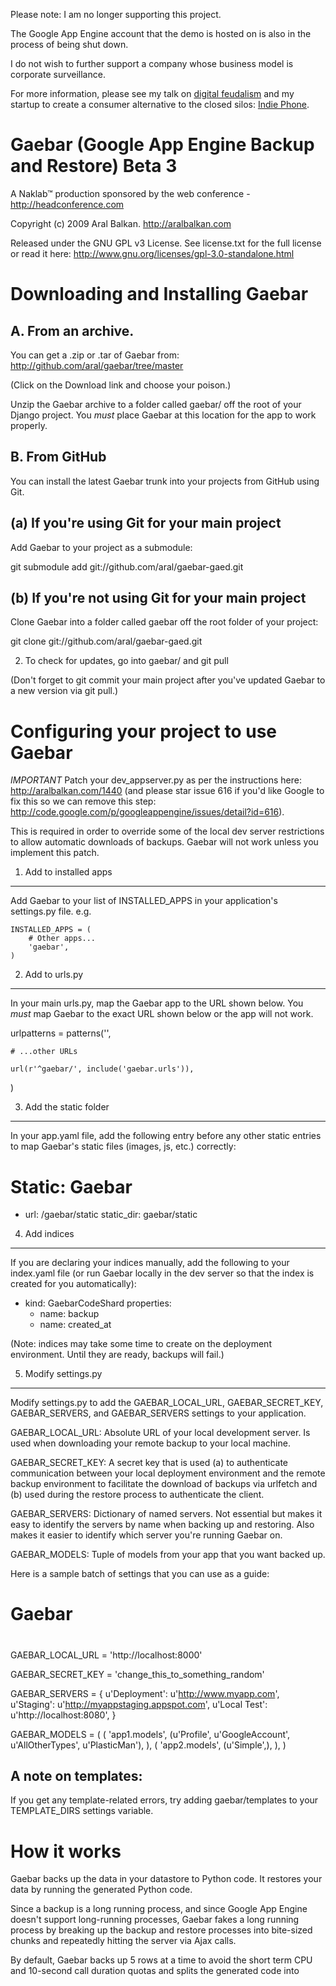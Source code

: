 Please note: I am no longer supporting this project. 

The Google App Engine account that the demo is hosted on is also in the process of being shut down. 

I do not wish to further support a company whose business model is corporate surveillance.

For more information, please see my talk on [digital feudalism](http://thelink.is/avoidingdigitalfeudalism) and
my startup to create a consumer alternative to the closed silos: [Indie Phone](http://indiephone.eu).

Gaebar (Google App Engine Backup and Restore) Beta 3
====================================================

A Naklab™ production sponsored by the <head> web conference - http://headconference.com

Copyright (c) 2009 Aral Balkan. http://aralbalkan.com

Released under the GNU GPL v3 License. See license.txt for the full license or read it here:
http://www.gnu.org/licenses/gpl-3.0-standalone.html


Downloading and Installing Gaebar
=================================

A. From an archive.
-------------------

You can get a .zip or .tar of Gaebar from:
http://github.com/aral/gaebar/tree/master

(Click on the Download link and choose your poison.)

Unzip the Gaebar archive to a folder called gaebar/ off the root of your Django project. You *must* place Gaebar at this location for the app to work properly.


B. From GitHub
--------------

You can install the latest Gaebar trunk into your projects from GitHub using Git.

(a) If you're using Git for your main project
---------------------------------------------

Add Gaebar to your project as a submodule:

git submodule add git://github.com/aral/gaebar-gaed.git 


(b) If you're not using Git for your main project
-------------------------------------------------

Clone Gaebar into a folder called gaebar off the root folder of your project: 

git clone git://github.com/aral/gaebar-gaed.git 

2. To check for updates, go into gaebar/ and git pull

(Don't forget to git commit your main project after you've updated Gaebar to a new version via git pull.)


Configuring your project to use Gaebar
======================================

*IMPORTANT* Patch your dev_appserver.py as per the instructions here: http://aralbalkan.com/1440 (and please star issue 616 if you'd like Google to fix this so we can remove this step: http://code.google.com/p/googleappengine/issues/detail?id=616). 

This is required in order to override some of the local dev server restrictions to allow automatic downloads of backups. Gaebar will not work unless you implement this patch.


1. Add to installed apps
------------------------

Add Gaebar to your list of INSTALLED_APPS in your application's settings.py file. e.g.

	INSTALLED_APPS = (
		# Other apps...
		'gaebar',
	)


2. Add to urls.py
-----------------

In your main urls.py, map the Gaebar app to the URL shown below. You *must* map Gaebar to the exact URL shown below or the app will not work. 

urlpatterns = patterns('',

	# ...other URLs

	url(r'^gaebar/', include('gaebar.urls')),
)

3. Add the static folder
------------------------

In your app.yaml file, add the following entry before any other static entries to map Gaebar's static files (images, js, etc.) correctly:

# Static: Gaebar
- url: /gaebar/static
  static_dir: gaebar/static

4. Add indices
--------------

If you are declaring your indices manually, add the following to your index.yaml file (or run Gaebar locally in the dev server so that the index is created for you automatically):

- kind: GaebarCodeShard
  properties:
  - name: backup
  - name: created_at

(Note: indices may take some time to create on the deployment environment. Until they are ready, backups will fail.)

5. Modify settings.py
---------------------

Modify settings.py to add the GAEBAR_LOCAL_URL, GAEBAR_SECRET_KEY, GAEBAR_SERVERS, and GAEBAR_SERVERS settings to your application.

GAEBAR_LOCAL_URL: Absolute URL of your local development server. Is used when
downloading your remote backup to your local machine.

GAEBAR_SECRET_KEY: A secret key that is used (a) to authenticate communication between your local deployment environment and the remote backup environment to facilitate the download of backups via urlfetch and (b) used during the restore process to authenticate the client.

GAEBAR_SERVERS: Dictionary of named servers. Not essential but makes it easy to identify the servers by name when backing up and restoring. Also makes it easier to identify which server you're running Gaebar on.

GAEBAR_MODELS: Tuple of models from your app that you want backed up.

Here is a sample batch of settings that you can use as a guide:

#
# Gaebar
#

GAEBAR_LOCAL_URL = 'http://localhost:8000'

GAEBAR_SECRET_KEY = 'change_this_to_something_random'

GAEBAR_SERVERS = {
	u'Deployment': u'http://www.myapp.com', 
	u'Staging': u'http://myappstaging.appspot.com', 
	u'Local Test': u'http://localhost:8080',
}

GAEBAR_MODELS = (
     (
          'app1.models', 
          (u'Profile', u'GoogleAccount', u'AllOtherTypes', u'PlasticMan'),
     ),
     (
          'app2.models', 
          (u'Simple',),
     ),
)


A note on templates: 
--------------------

If you get any template-related errors, try adding gaebar/templates to your TEMPLATE_DIRS settings variable.


How it works
============

Gaebar backs up the data in your datastore to Python code. It restores your data by running the generated Python code.

Since a backup is a long running process, and since Google App Engine doesn't support long-running processes, Gaebar fakes a long running process by breaking up the backup and restore processes into bite-sized chunks and repeatedly hitting the server via Ajax calls. 

By default, Gaebar backs up 5 rows at a time to avoid the short term CPU and 10-second call duration quotas and splits the generated code into 
